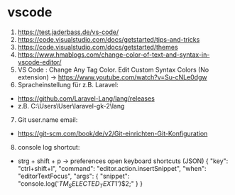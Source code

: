 # vscode
1. https://test.jaderbass.de/vs-code/
2. https://code.visualstudio.com/docs/getstarted/tips-and-tricks
3. https://code.visualstudio.com/docs/getstarted/themes
4. https://www.hmablogs.com/change-color-of-text-and-syntax-in-vscode-editor/
5. VS Code : Change Any Tag Color. Edit Custom Syntax Colors  (No extension) ->  https://www.youtube.com/watch?v=Su-cNLe0dgw
6. Spracheinstellung für z.B. Laravel: 
- https://github.com/Laravel-Lang/lang/releases
- z.B. C:\Users\User\laravel-gk-2\lang
7. Git user.name email:
- https://git-scm.com/book/de/v2/Git-einrichten-Git-Konfiguration
8. console log shortcut:
- strg + shift + p -> preferences open keyboard shortcuts (JSON)
{
  "key": "ctrl+shift+l",
  "command": "editor.action.insertSnippet",
  "when": "editorTextFocus",
  "args": {
    "snippet": "console.log('${TM_SELECTED_TEXT}$1')$2;"
  }
}
